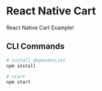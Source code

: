 # React Native Cart

React Native Cart Example!

## CLI Commands

``` bash
# install dependencies
npm install

# start
npm start

```
